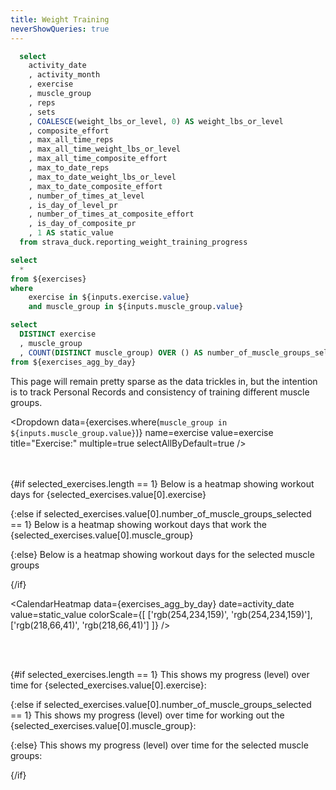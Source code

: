 ```yaml
---
title: Weight Training
neverShowQueries: true
---
```


```sql exercises
  select
    activity_date
    , activity_month
    , exercise
    , muscle_group
    , reps
    , sets
    , COALESCE(weight_lbs_or_level, 0) AS weight_lbs_or_level
    , composite_effort
    , max_all_time_reps
    , max_all_time_weight_lbs_or_level
    , max_all_time_composite_effort
    , max_to_date_reps
    , max_to_date_weight_lbs_or_level
    , max_to_date_composite_effort
    , number_of_times_at_level
    , is_day_of_level_pr
    , number_of_times_at_composite_effort
    , is_day_of_composite_pr
    , 1 AS static_value
  from strava_duck.reporting_weight_training_progress
```
```sql exercises_agg_by_day
select
  *
from ${exercises}
where 
    exercise in ${inputs.exercise.value}
    and muscle_group in ${inputs.muscle_group.value}
```
```sql selected_exercises
select
  DISTINCT exercise
  , muscle_group
  , COUNT(DISTINCT muscle_group) OVER () AS number_of_muscle_groups_selected
from ${exercises_agg_by_day}
```

This page will remain pretty sparse as the data trickles in, but the intention is to track Personal Records
and consistency of training different muscle groups.

<Dropdown
    data={exercises} 
    name=muscle_group
    value=muscle_group
    title="Muscle Group:"
    multiple=true
    selectAllByDefault=true
/>

<Dropdown
    data={exercises.where(`muscle_group in ${inputs.muscle_group.value}`)} 
    name=exercise
    value=exercise
    title="Exercise:"
    multiple=true
    selectAllByDefault=true
/>

<br><br>
{#if selected_exercises.length == 1}
Below is a heatmap showing workout days for {selected_exercises.value[0].exercise}

{:else if selected_exercises.value[0].number_of_muscle_groups_selected == 1}
Below is a heatmap showing workout days that work the {selected_exercises.value[0].muscle_group}

{:else} 
Below is a heatmap showing workout days for the selected muscle groups

{/if}


<CalendarHeatmap
    data={exercises_agg_by_day}
    date=activity_date
    value=static_value
    colorScale={[
        ['rgb(254,234,159)', 'rgb(254,234,159)'],
        ['rgb(218,66,41)', 'rgb(218,66,41)']
    ]}
/>

<br><br>

{#if selected_exercises.length == 1}
This shows my progress (level) over time for {selected_exercises.value[0].exercise}:

{:else if selected_exercises.value[0].number_of_muscle_groups_selected == 1}
This shows my progress (level) over time for working out the {selected_exercises.value[0].muscle_group}:

{:else} 
This shows my progress (level) over time for the selected muscle groups:

{/if}

<LineChart 
    data={exercises_agg_by_day}
    x=activity_date
    y=weight_lbs_or_level 
    yAxisTitle="Level or Weight (lbs)"
    series=exercise
    markers=true 
/>

